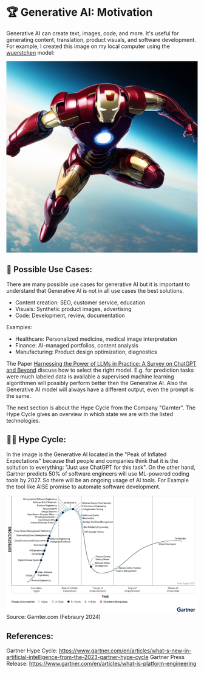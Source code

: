 # 🏆 Generative AI: Motivation

Generative AI can create text, images, code, and more. It's useful for generating content, translation, product visuals, and software development. For example, I created this image on my local computer using the [wuerstchen](https://github.com/dome272/Wuerstchen) model:

![Ironman, AI Generated](../images/motivation/ironman.png)

## 🔑 Possible Use Cases:

There are many possible use cases for generative AI but it is important to understand that Generative AI is not in all use cases the best solutions.

- Content creation: SEO, customer service, education
- Visuals: Synthetic product images, advertising
- Code: Development, review, documentation

Examples:

- Healthcare: Personalized medicine, medical image interpretation
- Finance: AI-managed portfolios, content analysis
- Manufacturing: Product design optimization, diagnostics

The Paper [Harnessing the Power of LLMs in Practice: A Survey on ChatGPT and Beyond](http://arxiv.org/abs/2304.13712) discuss how to select the right model. E.g. for prediction tasks were much labeled data is available a supervised machine learning algorithmen will possibly perform better then the Generative AI. Also the Generative AI model will always have a different output, even the prompt is the same.

The next section is about the Hype Cycle from the Company "Garnter". The Hype Cycle gives an overview in which state we are with the listed technologies.

## 😵‍💫 Hype Cycle:

In the image is the Generative AI located in the "Peak of Inflated Expectations" because that people and companies think that it is the soltution to everything: "Just use ChatGPT for this task". On the other hand, Gartner predicts 50% of software engineers will use ML-powered coding tools by 2027. So there will be an ongoing usage of AI tools. For Example the tool like AISE promise to automate software development.

![Hype Cycle for AI 2023](../images/motivation/swe-hc-image.png)
Source: Garnter.com (Febraury 2024)

## References:

Gartner Hype Cycle: https://www.gartner.com/en/articles/what-s-new-in-artificial-intelligence-from-the-2023-gartner-hype-cycle
Gartner Press Release: https://www.gartner.com/en/articles/what-is-platform-engineering

